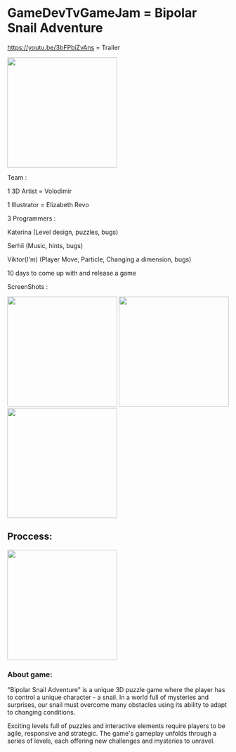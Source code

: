 # GameDevTvGameJam = Bipolar Snail Adventure
https://youtu.be/3bFPbiZvAns = Trailer

<img src="https://i.ibb.co/Dp5rhHr/image.jpg" alt="" height=250px>

Team : <p>
1 3D Artist = Volodimir
  <p>
1 Illustrator = Elizabeth Revo
    <p>
3 Programmers :
      <p>
Katerina
        (Level design, puzzles, bugs)
        <p>
Serhii 
          (Music, hints, bugs)
          <p>
Viktor(I'm)
            (Player Move, Particle, Changing a dimension, bugs) 

10 days to come up with and release a game

ScreenShots : <p>
<img src="https://img.itch.zone/aW1hZ2UvMjA5MzQ0Ny8xMjMxNjAwNC5wbmc=/original/5wsxJm.png" height=250px>
<img src="https://img.itch.zone/aW1hZ2UvMjA5MzQ0Ny8xMjMxNjAwNS5wbmc=/original/SNjZln.png" height=250px>
<img src="https://img.itch.zone/aW1hZ2UvMjA5MzQ0Ny8xMjMxNjAwNi5wbmc=/original/fXQYHn.png" height=250px>
<p>
<h2> Proccess: </h2>

<img src="https://i.ibb.co/c2Rd3QB/process.jpg" height=250px>
<h3> About game: </h3>
"Bipolar Snail Adventure" is a unique 3D puzzle game where the player has to control a unique character - a snail. In a world full of mysteries and surprises, our snail must overcome many obstacles using its ability to adapt to changing conditions.

Exciting levels full of puzzles and interactive elements require players to be agile, responsive and strategic. The game's gameplay unfolds through a series of levels, each offering new challenges and mysteries to unravel.
